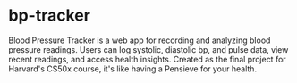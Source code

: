 # bp-tracker
Blood Pressure Tracker is a web app for recording and analyzing blood pressure readings. Users can log systolic, diastolic bp, and pulse data, view recent readings, and access health insights. Created as the final project for Harvard's CS50x course, it's like having a Pensieve for your health.
